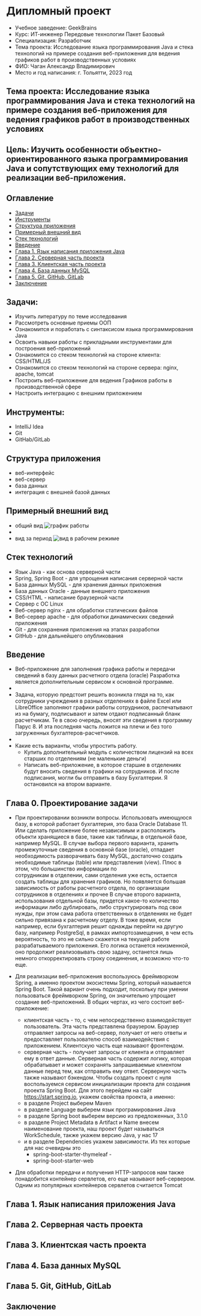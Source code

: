 # Дипломный проект
* Учебное заведение: GeekBrains
* Курс: ИТ-инженер Передовые технологии Пакет Базовый
* Специализация: Разработчик
* Тема проекта: Исследование языка программирования Java и стека технологий на примере создания веб-приложения для ведения графиков работ в производственных условиях
* ФИО: Чаган Александр Владимирович
* Место и год написания: г. Тольятти, 2023 год

## Тема проекта: Исследование языка программирования Java и стека технологий на примере создания веб-приложения для ведения графиков работ в производственных условиях

## Цель: Изучить особенности объектно-ориентированного языка программирования Java и сопутствующих ему технологий для реализации веб-приложения.

## Оглавление
* [Задачи](#задачи)
* [Инструменты](#инструменты)
* [Структура приложения](#структура-приложения)
* [Примерный внешний вид](#примерный-внешний-вид)
* [Стек технологий](#стек-технологий)
* [Введение](#введение)
* [Глава 1. Язык написания приложения Java](#глава-1-язык-написания-приложения-java)
* [Глава 2. Серверная часть проекта](#глава-2-серверная-часть-проекта)
* [Глава 3. Клиентская часть проекта](#глава-3-клиентская-часть-проекта)
* [Глава 4. База данных MySQL](#глава-4-база-данных-mysql)
* [Глава 5. Git, GitHub, GitLab](#глава-5-git-github-gitlab)
* [Заключение](#заключение)

## Задачи:
* Изучить литературу по теме исследования
* Рассмотреть основные приемы ООП
* Ознакомится и поработать с синтаксисом языка программирования Java
* Освоить навыки работы с прикладными инструментами для построения веб-приложений
* Ознакомится со стеком технологий на стороне клиента: CSS/HTML/JS
* Ознакомится со стеком технологий на стороне сервера: nginx, apache, tomcat
* Построить веб-приложение для ведения Графиков работы в производственной сфере
* Настроить интеграцию с внешним приложением

## Инструменты:
* IntelliJ Idea
* Git
* GitHab/GitLab

## Структура приложения
* веб-интерфейс
* веб-сервер
* база данных
* интеграция с внешней базой данных

## Примерный внешний вид
* общий вид
![график работы](./schedule.png)
*
* вид за период
![вид в рабочем режиме](./schedule-period.png)

## Стек технологий
* Язык Java - как основа серверной части
* Spring, Spring Boot - для упрощения написания серверной части
* База данных MySQL - для хранения данных приложения
* База данных Oracle - данные внешнего приложения
* CSS/HTML - написание браузерной части
* Сервер с ОС Linux
* Веб-сервер nginx - для обработки статических файлов
* Веб-сервер apache - для обработки динамических сведений приложения
* Git - для сохранения приложения на этапах разработки
* GitHub - для дальнейшего опубликования 

## Введение

* Веб-приложение для заполнения графика работы и передачи сведений в базу данных расчетного отдела (oracle)
Разработка является дополнительным сервисом к основной программе. 
* 
* Задача, которую предстоит решить возникла глядя на то, как сотрудники учреждения
в разных отделениях в файле Excel или LibreOffice заполняют графики работы сотрудников,
распечатывают из на бумагу, подписывают и затем отдают подписанный бланк расчетчикам.
Те в свою очередь, вносят эти сведения в программу Парус 8. И эта последняя часть ложится
на плечи и без того загруженных бухгалтеров-расчетчиков.
*
* Какие есть варианты, чтобы упростить работу.
  * Купить дополнительный модуль с количеством лицензий на всех старших по отделениям (не маленькие деньги)
  * Написать веб-приложение, в которое старшие в отделениях будут вносить сведения в графики на сотрудников. И после подписания, могли бы отправить в базу Бухгалтерии.
    Я остановился на втором варианте.

## Глава 0. Проектирование задачи

* При проектировании возникли вопросы. Использовать имеющуюся базу, в которой работает бухгалтерия, это 
база Oracle Database 11. Или сделать приложение более независимым и расположить объекти хранящиеся в базе, 
такие как таблицы, в отдельной базе, например MySQL. В случае выбора первого варианта, хранить промежуточные 
сведения в основной базе (oracle), отпадает необходимость разворачивать базу MySQL, достаточно создать 
необходимые таблицы (table) или представления (view). Плюс в этом, что большинство информации по  
сотрудникам в отделении, сами отделения уже есть, остается создать таблицы для хранения графиков. 
Но появляется большая зависимость от работы расчетного отдела, по организации сотрудников в отделениях 
и прочее
В случае второго варианта, использования отдельной базы, придется какое-то количество информации 
либо дублировать, либо структурировать под свои нужды, при этом сама работа ответственных в отделениях 
не будет сильно привязана к расчетному отделу. В тоже время, если например, если бухгалтерия 
решит однажды перейти на другую базу, например PostgreSql, в рамках импортозамещения, в чем есть  
вероятность, то это не сильно скажется на текущей работе разрабатываемого приложения. Его логика 
останется неизменной, оно продолжит реализовывать свою задачу, останется лишь немного откорректировать 
строку соединения, и возможно что-то еще.
* Для реализации веб-приложения воспользуюсь фреймворком Spring, а именно проектом экосистемы Spring,
который называется Spring Boot. Такой вариант очень подходит, поскольку при умении пользоваться фреймворком 
Spring, он значительно упрощает создание веб-приложений. В общих чертах, из чего состоит веб-приложение:
  * клиентская часть - то, с чем непосредственно взаимодействует пользователь. Эта часть представлена 
    браузером. Браузер отправляет запросы на веб-сервер, получает от него ответы и предоставляет пользователю
    способ взаимодействия с приложением. Клиентскую часть еще называют фронтендом.
  * серверная часть - получает запросы от клиента и отправляет ему в ответ данные. Серверная часть содержит
    логику, которая обрабатывает и может сохранять запрашиваемые клиентом данные перед тем, как отправить ему ответ.
    Серверную часть также называют бэкендом.
Чтобы создать проект с нуля воспользуемся сервисом инициализации проекта для создания проекта Spring Boot. Для
этого перейдем на сайт https://start.spring.io, укажем свойства проекта, а именно:
  * в разделе Project выберем Maven
  * в разделе Language выберем язык програмирования Java
  * в разделе Spring boot выберем версию из предложенных, 3.1.0
  * в разделе Project Metadata в Artifact и Name внесем наименование проекта, наш проект будет называться WorkSchedule, 
    также укажем версию Java, у нас 17
  * и в разделе Dependencies укажем зависимости. Из тех которые для нас очевидны это 
    * spring-boot-starter-thymeleaf - 
    * spring-boot-starter-web
  
* Для обработки передачи и получения HTTP-запросов нам также понадобится контейнер сервлетов, его еще 
называют веб-сервером. Одним из популярных контейнеров сервлетов считается Tomcat

## Глава 1. Язык написания приложения Java

## Глава 2. Серверная часть проекта

## Глава 3. Клиентская часть проекта

## Глава 4. База данных MySQL

## Глава 5. Git, GitHub, GitLab

## Заключение